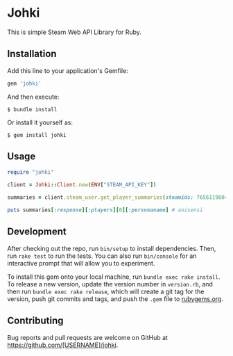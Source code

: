 # Johki

This is simple Steam Web API Library for Ruby.

## Installation

Add this line to your application's Gemfile:

```ruby
gem 'johki'
```

And then execute:

    $ bundle install

Or install it yourself as:

    $ gem install johki

## Usage

```ruby
require "johki"

client = Johki::Client.new(ENV["STEAM_API_KEY"])

summaries = client.steam_user.get_player_summaries(steamids: 76561198049739081)

puts summaries[:response][:players][0][:personaname] # aoisensi
```

## Development

After checking out the repo, run `bin/setup` to install dependencies. Then, run `rake test` to run the tests. You can also run `bin/console` for an interactive prompt that will allow you to experiment.

To install this gem onto your local machine, run `bundle exec rake install`. To release a new version, update the version number in `version.rb`, and then run `bundle exec rake release`, which will create a git tag for the version, push git commits and tags, and push the `.gem` file to [rubygems.org](https://rubygems.org).

## Contributing

Bug reports and pull requests are welcome on GitHub at https://github.com/[USERNAME]/johki.

